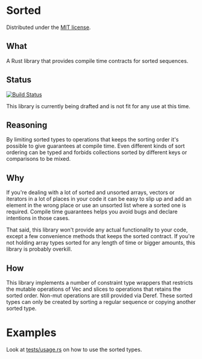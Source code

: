 # Sorted
Distributed under the [MIT license](./LICENSE).

## What
A Rust library that provides compile time contracts for sorted sequences.

## Status
[![Build Status](https://travis-ci.org/Zoomulator/rust-sorted.svg?branch=master)](https://travis-ci.org/Zoomulator/rust-sorted)

This library is currently being drafted and is not fit for any use at this time.

## Reasoning
By limiting sorted types to operations that keeps the sorting order it's
possible to give guarantees at compile time.
Even different kinds of sort ordering can be typed and forbids collections
sorted by different keys or comparisons to be mixed.

## Why
If you're dealing with a lot of sorted and unsorted arrays, vectors or
iterators in a lot of places in your code it can be easy to slip up and add
an element in the wrong place or use an unsorted list where a sorted one is
required. Compile time guarantees helps you avoid bugs and declare intentions
in those cases.

That said, this library won't provide any actual functionality to your code,
except a few convenience methods that keeps the sorted contract. If you're not
holding array types sorted for any length of time or bigger amounts, this
library is probably overkill.

## How
This library implements a number of constraint type wrappers that restricts the
mutable operations of Vec and slices to operations that retains the sorted order.
Non-mut operations are still provided via Deref.
These sorted types can only be created by sorting a regular sequence or copying
another sorted type.

# Examples
Look at [tests/usage.rs](./tests/usage.rs) on how to use the sorted types.